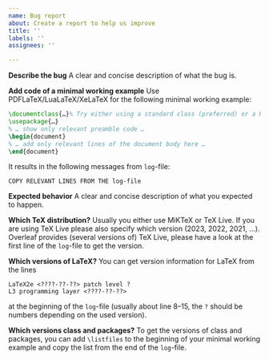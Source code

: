 ```yaml
---
name: Bug report
about: Create a report to help us improve
title: ''
labels: ''
assignees: ''

---
```


**Describe the bug**
A clear and concise description of what the bug is.

**Add code of a minimal working example**
Use PDFLaTeX/LuaLaTeX/XeLaTeX for the following minimal working example:

```latex
\documentclass{…}% Try either using a standard class (preferred) or a KOMA-Script class (if needed).
\usepackage{…}
% … show only relevant preamble code …
\begin{document}
% … add only relevant lines of the document body here …
\end{document}
```

It results in the following messages from `log`-file:

```
COPY RELEVANT LINES FROM THE log-file
```

**Expected behavior**
A clear and concise description of what you expected to happen.

**Which TeX distribution?**
Usually you either use MiKTeX or TeX Live. If you are using TeX Live please also specify which version (2023, 2022, 2021, …). Overleaf provides (several versions of) TeX Live, please have a look at the first line of the `log`-file to get the version.

**Which versions of LaTeX?**
You can get version information for LaTeX from the lines

    LaTeX2e <????-??-??> patch level ?
    L3 programming layer <????-??-??>

at the beginning of the `log`-file (usually about line 8–15, the `?` should be numbers depending on the used version). 

**Which versions class and packages?**
To get the versions of class and packages, you can add `\listfiles` to the beginning of your minimal working example and copy the list from the end of the `log`-file.
